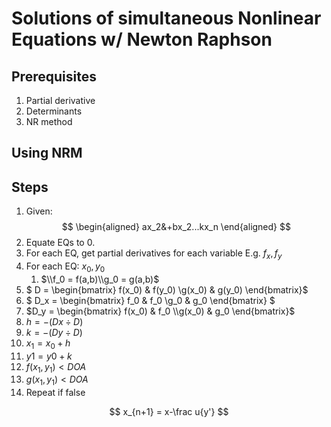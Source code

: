 # Solutions of simultaneous Nonlinear Equations w/ Newton Raphson 

## Prerequisites 
1. Partial derivative
2. Determinants 
3. NR method 
## Using NRM 

## Steps 
1. Given:
$$
\begin{aligned}
ax_2&+bx_2...kx_n
\end{aligned}
$$
1. Equate EQs to 0.
2. For each EQ, get partial derivatives for each variable
	E.g. $f_x, f_ y$ 
3. For each EQ: $x_0, y_0$
	1. $\\f_0 = f(a,b)\\g_0 = g(a,b)$
4. $
D = \begin{bmatrix} f(x_0) & f(y_0)
           \\g(x_0) & g(y_0)
		   \end{bmatrix}$
1. $
D_x = \begin{bmatrix} f_0 & f_0
           \\g_0 & g_0
		   \end{bmatrix}
$
1. $D_y = \begin{bmatrix} f(x_0) & f_0
           \\g(x_0) & g_0
		   \end{bmatrix}$
2. $h = -(Dx\div D)$
3. $k = -(Dy\div D)$
4. $x_1 = x_0+h$
5. $y1 = y0 + k$
6. $f(x_1, y_1) < DOA$
7. $g(x_1, y_1) < DOA$
8. Repeat if false


$$
x_{n+1} = x-\frac u{y'}
$$